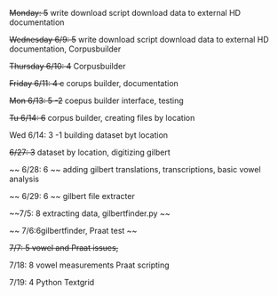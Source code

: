 
~~Monday: 5~~
write download script  download data to external HD  documentation

~~Wednesday 6/9: 5~~
write download script  download data to external HD  documentation, Corpusbuilder

~~Thursday 6/10: 4~~
Corpusbuilder

~~Friday 6/11: 4 c~~
corups builder, documentation

~~Mon 6/13: 5 -2~~
coepus builder interface, testing

~~Tu 6/14: 6~~
corpus builder, creating files by location

Wed 6/14: 3 -1
building dataset byt location

~~6/27: 3~~
  dataset by location, digitizing gilbert
  
~~  6/28: 6 ~~
  adding gilbert translations, transcriptions, basic vowel analysis

~~ 6/29: 6 ~~
  gilbert file extracter
  
  
~~7/5: 8 extracting data, gilbertfinder.py ~~

~~ 7/6:6gilbertfinder, Praat test ~~

~~7/7: 5 vowel and Praat issues,~~

7/18: 8 vowel measurements Praat scripting

7/19: 4 Python Textgrid

